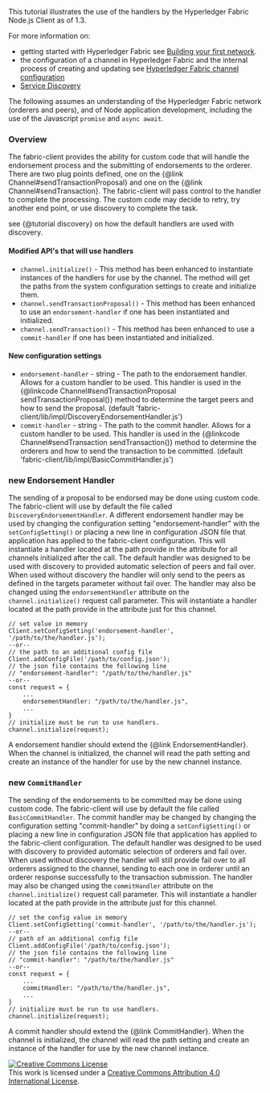 
This tutorial illustrates the use of the handlers by the Hyperledger Fabric Node.js Client as of 1.3.

For more information on:
* getting started with Hyperledger Fabric see
[Building your first network](http://hyperledger-fabric.readthedocs.io/en/latest/build_network.html).
* the configuration of a channel in Hyperledger Fabric and the internal
process of creating and updating see
[Hyperledger Fabric channel configuration](http://hyperledger-fabric.readthedocs.io/en/latest/configtx.html)
* [Service Discovery](https://hyperledger-fabric.readthedocs.io/en/latest/discovery-overview.html)

The following assumes an understanding of the Hyperledger Fabric network
(orderers and peers),
and of Node application development, including the use of the
Javascript `promise` and `async await`.

### Overview
The fabric-client provides the ability for custom code that will handle the
endorsement process and the submitting of endorsements to the orderer.
There are two plug points defined, one on the {@link Channel#sendTransactionProposal}
and one on the {@link Channel#sendTransaction}. The fabric-client will pass
control to the handler to complete the processing. The custom code may
decide to retry, try another end point, or use discovery to complete the
task.

see {@tutorial discovery} on how the default handlers are
used with discovery.

#### Modified API's that will use handlers
* `channel.initialize()` - This method has been enhanced to instantiate
instances of the handlers for use by the channel. The method will get the
paths from the system configuration settings to create and initialize them.
* `channel.sendTransactionProposal()` - This method has been enhanced to use
an `endorsement-handler` if one has been instantiated and initialized.
* `channel.sendTransaction()` - This method has been enhanced to use
a `commit-handler` if one has been instantiated and initialized.



#### New configuration settings
* `endorsement-handler` - string - The path to the endorsement handler. Allows for a
custom handler to be used. This handler is used in the
{@linkcode Channel#sendTransactionProposal sendTransactionProposal()}
method to determine the target peers and how to send the proposal.
(default 'fabric-client/lib/impl/DiscoveryEndorsementHandler.js')
* `commit-handler` - string - The path to the commit handler. Allows for
a custom handler to be used. This handler is used in the
{@linkcode Channel#sendTransaction sendTransaction()} method
to determine the orderers and how to send the transaction to be committed.
(default 'fabric-client/lib/impl/BasicCommitHandler.js')

### new Endorsement Handler
The sending of a proposal to be endorsed may be done using custom code. The
fabric-client will use by default the file called `DiscoveryEndorsementHandler`.
A different endorsement handler may be used by changing the configuration setting
"endorsement-handler" with the `setConfigSetting()` or placing a new line
in configuration JSON file that application has applied to the fabric-client
configuration. This will instantiate a handler
located at the path provide in the attribute for all channels initialized
after the call.
The default handler was designed to be used with discovery to provided automatic
selection of peers and fail over. When used without discovery the handler will
only send to the peers as defined in the targets parameter without fail over.
The handler may also be changed using the `endorsementHandler` attribute on the
`channel.initialize()` request call parameter. This will instantiate a handler
located at the path provide in the attribute just for this channel.
```
// set value in memory
Client.setConfigSetting('endorsement-handler', '/path/to/the/handler.js');
--or--
// the path to an additional config file
Client.addConfigFile('/path/to/config.json');
// the json file contains the following line
// "endorsement-handler": "/path/to/the/handler.js"
--or--
const request = {
	...
	endorsementHandler: "/path/to/the/handler.js",
	...
}
// initialize must be run to use handlers.
channel.initialize(request);
```
A endorsement handler should extend the {@link EndorsementHandler}. When the
channel is initialized, the channel will read the path setting and create an
instance of the handler for use by the new channel instance.

### new `CommitHandler`
The sending of the endorsements to be committed may be done using custom code.
The fabric-client will use by default the file called `BasicCommitHandler`.
The commit handler may be changed by changing the configuration setting
"commit-handler" by doing a `setConfigSetting()` or placing a new line
in configuration JSON file that application has applied to the fabric-client
configuration.
The default handler was designed to be used with discovery to provided automatic
selection of orderers and fail over. When used without discovery the handler will
still provide fail over to all orderers assigned to the channel, sending to
each one in orderer until an orderer response successfully to the transaction
submission. 
The handler may also be changed using the `commitHandler` attribute on the
`channel.initialize()` request call parameter. This will instantiate a handler
located at the path provide in the attribute just for this channel.
```
// set the config value in memory
Client.setConfigSetting('commit-handler', '/path/to/the/handler.js');
--or--
// path of an additional config file
Client.addConfigFile('/path/to/config.json');
// the json file contains the following line
// "commit-handler": "/path/to/the/handler.js"
--or--
const request = {
	...
	commitHandler: "/path/to/the/handler.js",
	...
}
// initialize must be run to use handlers.
channel.initialize(request);
```
A commit handler should extend the {@link CommitHandler}. When the
channel is initialized, the channel will read the path setting and create an
instance of the handler for use by the new channel instance.

<a rel="license" href="http://creativecommons.org/licenses/by/4.0/"><img alt="Creative Commons License" style="border-width:0" src="https://i.creativecommons.org/l/by/4.0/88x31.png" /></a><br />This work is licensed under a <a rel="license" href="http://creativecommons.org/licenses/by/4.0/">Creative Commons Attribution 4.0 International License</a>.
